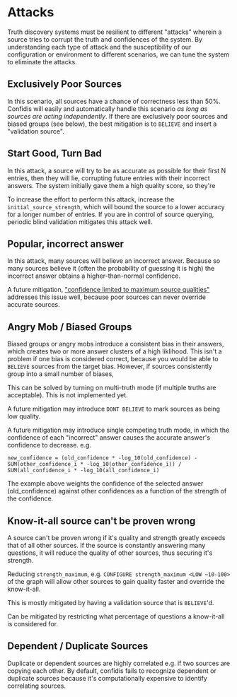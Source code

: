 # Attacks

Truth discovery systems must be resilient to different "attacks" wherein a source tries to corrupt
the truth and confidences of the system. By understanding each type of attack and the susceptibility
of our configuration or environment to different scenarios, we can tune the system to eliminate the
attacks.

## Exclusively Poor Sources

In this scenario, all sources have a chance of correctness less than 50%. Confidis will easily and
automatically handle this scenario _as long as sources are acting independently_. If there are
exclusively poor sources and biased groups (see below), the best mitigation is to `BELIEVE` and
insert a "validation source".

## Start Good, Turn Bad

In this attack, a source will try to be as accurate as possible for their first N entries, then they
will lie, corrupting future entries with their incorrect answers. The system initially gave them a
high quality score, so they're 

To increase the effort to perform this attack, increase the `initial_source_strength`, which will bound
the source to a lower accuracy for a longer number of entries. If you are in control of source querying,
periodic blind validation mitigates this attack well.

## Popular, incorrect answer

In this attack, many sources will believe an incorrect answer. Because so many sources believe it (often
the probability of guessing it is high) the incorrect answer obtains a higher-than-normal confidence.


A future mitigation, ["confidence limited to maximum source qualities"](https://github.com/waoai/confidis/issues/2)
addresses this issue well, because poor sources can never override accurate sources.

## Angry Mob / Biased Groups

Biased groups or angry mobs introduce a consistent bias in their answers, which creates two or more answer
clusters of a high liklihood. This isn't a problem if one bias is considered correct, because you would
be able to `BELIEVE` sources from the target bias. However, if sources consistently group into a small
number of biases, 

This can be solved by turning on multi-truth mode (if multiple truths are acceptable). This is not implemented yet.

A future mitigation may introduce `DONT BELIEVE` to mark sources as being low quality.

A future mitigation may introduce single competing truth mode, in which the confidence of each "incorrect" answer
causes the accurate answer's confidence to decrease. e.g.

`new_confidence = (old_confidence * -log_10(old_confidence) - SUM(other_confidence_i * -log_10(other_confidence_i)) / SUM(all_confidence_i * -log_10(all_confidence_i)`

The example above weights the confidence of the selected answer (old_confidence) against other confidences as a function of the strength of the confidence.

## Know-it-all source can't be proven wrong

A source can't be proven wrong if it's quality and strength greatly exceeds that of all other sources. If the source
is constantly answering many questions, it will reduce the quality of other sources, thus securing it's strength.

Reducing `strength_maximum`, e.g. `CONFIGURE strength_maximum <LOW ~10-100>` of the graph will allow other sources
to gain quality faster and override the know-it-all.

This is mostly mitigated by having a validation source that is `BELIEVE`'d.

Can be mitigated by restricting what percentage of questions a know-it-all is considered for.

## Dependent / Duplicate Sources

Duplicate or dependent sources are highly correlated e.g. if two sources are copying each other. By default, confidis fails to
recognize dependent or duplicate sources because it's computationally expensive to identify correlating sources.


